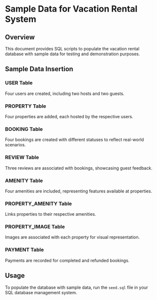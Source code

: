 # Sample Data for Vacation Rental System

## Overview
This document provides SQL scripts to populate the vacation rental database with sample data for testing and demonstration purposes.

## Sample Data Insertion

### USER Table
Four users are created, including two hosts and two guests.

### PROPERTY Table
Four properties are added, each hosted by the respective users.

### BOOKING Table
Four bookings are created with different statuses to reflect real-world scenarios.

### REVIEW Table
Three reviews are associated with bookings, showcasing guest feedback.

### AMENITY Table
Four amenities are included, representing features available at properties.

### PROPERTY_AMENITY Table
Links properties to their respective amenities.

### PROPERTY_IMAGE Table
Images are associated with each property for visual representation.

### PAYMENT Table
Payments are recorded for completed and refunded bookings.

## Usage
To populate the database with sample data, run the `seed.sql` file in your SQL database management system.
